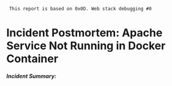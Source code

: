 ``` This report is based on 0x0D. Web stack debugging #0```
<h1>Incident Postmortem: Apache Service Not Running in Docker Container</h1>
<h5>Incident Summary:</h5>
